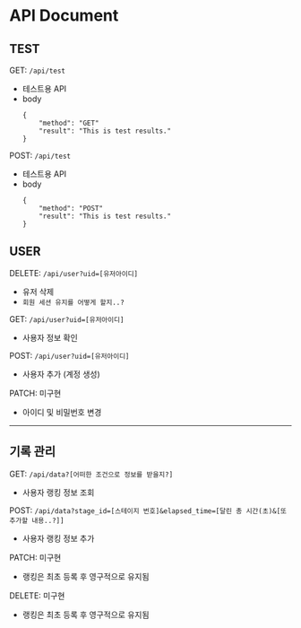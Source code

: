# API Document

## TEST
GET: `/api/test`
 - 테스트용 API
 - body
    ```
    {
        "method": "GET"
        "result": "This is test results."
    }
    ```

POST: `/api/test`
 - 테스트용 API
 - body
    ```
    {
        "method": "POST"
        "result": "This is test results."
    }
    ```

## USER

DELETE: `/api/user?uid=[유저아이디]`
 - 유저 삭제
 - `회원 세션 유지를 어떻게 할지..?`

GET: `/api/user?uid=[유저아이디]`
 - 사용자 정보 확인

POST: `/api/user?uid=[유저아이디]`
 - 사용자 추가 (계정 생성)

PATCH: 미구현
 - 아이디 및 비밀번호 변경

___

## 기록 관리

GET: `/api/data?[어떠한 조건으로 정보를 받을지?]`
 - 사용자 랭킹 정보 조회

POST: `/api/data?stage_id=[스테이지 번호]&elapsed_time=[달린 총 시간(초)&[또 추가할 내용..?]]`
 - 사용자 랭킹 정보 추가

PATCH: 미구현
 - 랭킹은 최초 등록 후 영구적으로 유지됨

DELETE: 미구현
 - 랭킹은 최초 등록 후 영구적으로 유지됨

